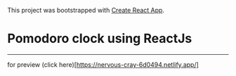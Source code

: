 This project was bootstrapped with [Create React App](https://github.com/facebook/create-react-app).

# Pomodoro clock using ReactJs
----
for preview (click here)[https://nervous-cray-6d0494.netlify.app/]
